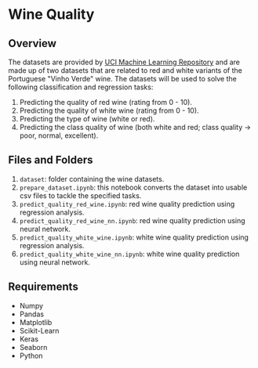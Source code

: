 # Wine Quality #

## Overview ##

The datasets are provided by [UCI Machine Learning Repository](https://archive.ics.uci.edu/ml/datasets/Wine+Quality) 
and are made up of two datasets that are related to red and white variants of the Portuguese 
"Vinho Verde" wine. The datasets will be used to solve the following classification and regression 
tasks:
1. Predicting the quality of red wine (rating from 0 - 10).
2. Predicting the quality of white wine (rating from 0 - 10).
3. Predicting the type of wine (white or red).
4. Predicting the class quality of wine (both white and red; class quality -> poor, normal, 
excellent).

## Files and Folders ##
1. `dataset`: folder containing the wine datasets.
2. `prepare_dataset.ipynb`: this notebook converts the dataset into usable csv files to tackle the
specified tasks.
3. `predict_quality_red_wine.ipynb`: red wine quality prediction using regression analysis.
4. `predict_quality_red_wine_nn.ipynb`: red wine quality prediction using neural network.
5. `predict_quality_white_wine.ipynb`: white wine quality prediction using regression analysis.
6. `predict_quality_white_wine_nn.ipynb`: white wine quality prediction using neural network.

## Requirements ##
- Numpy
- Pandas
- Matplotlib
- Scikit-Learn
- Keras
- Seaborn
- Python